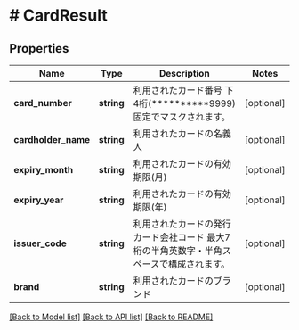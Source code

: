 # # CardResult

## Properties

Name | Type | Description | Notes
------------ | ------------- | ------------- | -------------
**card_number** | **string** | 利用されたカード番号   下4桁(**********9999)固定でマスクされます。 | [optional]
**cardholder_name** | **string** | 利用されたカードの名義人 | [optional]
**expiry_month** | **string** | 利用されたカードの有効期限(月) | [optional]
**expiry_year** | **string** | 利用されたカードの有効期限(年) | [optional]
**issuer_code** | **string** | 利用されたカードの発行カード会社コード   最大7桁の半角英数字・半角スペースで構成されます。 | [optional]
**brand** | **string** | 利用されたカードのブランド | [optional]

[[Back to Model list]](../../README.md#models) [[Back to API list]](../../README.md#endpoints) [[Back to README]](../../README.md)
